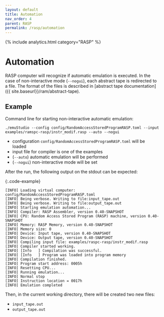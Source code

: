 ```yaml
---
layout: default
title: Automation
nav_order: 4
parent: RASP
permalink: /rasp/automation
---
```


{% include analytics.html category="RASP" %}

# Automation

RASP computer will recognize if automatic emulation is executed. In the case of non-interactive mode (`--nogui`),
each abstract tape is redirected to a file. The format of the files is described in [abstract tape documentation]({{ site.baseurl}}/ram/abstract-tape).

## Example

Command line for starting non-interactive automatic emulation:

    ./emuStudio --config config/RandomAccessStoredProgramRASP.toml --input examples/ramspc-rasp/instr_modif.rasp --auto --nogui

- configuration `config/RandomAccessStoredProgramRASP.toml` will be loaded
- input file for compiler is one of the examples
- (`--auto`) automatic emulation will be performed
- (`--nogui`) non-interactive mode will be set

After the run, the following output on the stdout can be expected:

{:.code-example}
```
[INFO] Loading virtual computer: config/RandomAccessStoredProgramRASP.toml
[INFO] Being verbose. Writing to file:input_tape.out
[INFO] Being verbose. Writing to file:output_tape.out
[INFO] Starting emulation automation...
[INFO] Compiler: RASP Assembler, version 0.40-SNAPSHOT
[INFO] CPU: Random Access Stored Program (RASP) machine, version 0.40-SNAPSHOT
[INFO] Memory: RASP Memory, version 0.40-SNAPSHOT
[INFO] Memory size: 0
[INFO] Device: Input tape, version 0.40-SNAPSHOT
[INFO] Device: Output tape, version 0.40-SNAPSHOT
[INFO] Compiling input file: examples/raspc-rasp/instr_modif.rasp
[INFO] Compiler started working.
[INFO] [Info   ] Compilation was successful.
[INFO] [Info   ] Program was loaded into program memory
[INFO] Compilation finished.
[INFO] Program start address: 0005h
[INFO] Resetting CPU...
[INFO] Running emulation...
[INFO] Normal stop
[INFO] Instruction location = 0017h
[INFO] Emulation completed
```

Then, in the current working directory, there will be created two new files:

- `input_tape.out`
- `output_tape.out`
